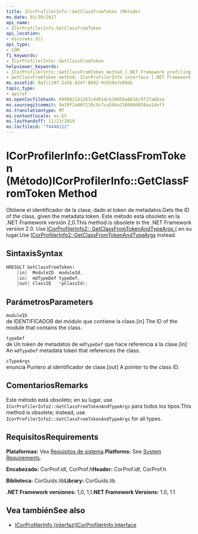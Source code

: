 ```yaml
---
title: ICorProfilerInfo::GetClassFromToken (Método)
ms.date: 03/30/2017
api_name:
- ICorProfilerInfo.GetClassFromToken
api_location:
- mscorwks.dll
api_type:
- COM
f1_keywords:
- ICorProfilerInfo::GetClassFromToken
helpviewer_keywords:
- ICorProfilerInfo::GetClassFromToken method [.NET Framework profiling]
- GetClassFromToken method, ICorProfilerInfo interface [.NET Framework profiling]
ms.assetid: 0afc1197-2a5b-424f-8b82-9cb59a7e00db
topic_type:
- apiref
ms.openlocfilehash: 6999821412b3cdd614cb30858a0616c9f27a6baa
ms.sourcegitcommit: 9a39f2a06f110c9c7ca54ba216900d038aa14ef3
ms.translationtype: MT
ms.contentlocale: es-ES
ms.lasthandoff: 11/23/2019
ms.locfileid: "74448112"
---
```

# <a name="icorprofilerinfogetclassfromtoken-method"></a><span data-ttu-id="61762-102">ICorProfilerInfo::GetClassFromToken (Método)</span><span class="sxs-lookup"><span data-stu-id="61762-102">ICorProfilerInfo::GetClassFromToken Method</span></span>
<span data-ttu-id="61762-103">Obtiene el identificador de la clase, dado el token de metadatos.</span><span class="sxs-lookup"><span data-stu-id="61762-103">Gets the ID of the class, given the metadata token.</span></span> <span data-ttu-id="61762-104">Este método está obsoleto en la .NET Framework versión 2,0.</span><span class="sxs-lookup"><span data-stu-id="61762-104">This method is obsolete in the .NET Framework version 2.0.</span></span> <span data-ttu-id="61762-105">Use [ICorProfilerInfo2:: GetClassFromTokenAndTypeArgs (](../../../../docs/framework/unmanaged-api/profiling/icorprofilerinfo2-getclassfromtokenandtypeargs-method.md) en su lugar.</span><span class="sxs-lookup"><span data-stu-id="61762-105">Use [ICorProfilerInfo2::GetClassFromTokenAndTypeArgs](../../../../docs/framework/unmanaged-api/profiling/icorprofilerinfo2-getclassfromtokenandtypeargs-method.md) instead.</span></span>  
  
## <a name="syntax"></a><span data-ttu-id="61762-106">Sintaxis</span><span class="sxs-lookup"><span data-stu-id="61762-106">Syntax</span></span>  
  
```cpp  
HRESULT GetClassFromToken(  
    [in]  ModuleID  moduleId,  
    [in]  mdTypeDef typeDef,  
    [out] ClassID   *pClassId);  
```  
  
## <a name="parameters"></a><span data-ttu-id="61762-107">Parámetros</span><span class="sxs-lookup"><span data-stu-id="61762-107">Parameters</span></span>  
 `moduleID`  
 <span data-ttu-id="61762-108">de IDENTIFICADOR del módulo que contiene la clase.</span><span class="sxs-lookup"><span data-stu-id="61762-108">[in] The ID of the module that contains the class.</span></span>  
  
 `typeDef`  
 <span data-ttu-id="61762-109">de Un token de metadatos de `mdTypeDef` que hace referencia a la clase.</span><span class="sxs-lookup"><span data-stu-id="61762-109">[in] An `mdTypeDef` metadata token that references the class.</span></span>  
  
 `cTypeArgs`  
 <span data-ttu-id="61762-110">enuncia Puntero al identificador de clase.</span><span class="sxs-lookup"><span data-stu-id="61762-110">[out] A pointer to the class ID.</span></span>  
  
## <a name="remarks"></a><span data-ttu-id="61762-111">Comentarios</span><span class="sxs-lookup"><span data-stu-id="61762-111">Remarks</span></span>  
 <span data-ttu-id="61762-112">Este método está obsoleto; en su lugar, use `ICorProfilerInfo2::GetClassFromTokenAndTypeArgs` para todos los tipos.</span><span class="sxs-lookup"><span data-stu-id="61762-112">This method is obsolete; instead, use `ICorProfilerInfo2::GetClassFromTokenAndTypeArgs` for all types.</span></span>  
  
## <a name="requirements"></a><span data-ttu-id="61762-113">Requisitos</span><span class="sxs-lookup"><span data-stu-id="61762-113">Requirements</span></span>  
 <span data-ttu-id="61762-114">**Plataformas:** Vea [Requisitos de sistema](../../../../docs/framework/get-started/system-requirements.md).</span><span class="sxs-lookup"><span data-stu-id="61762-114">**Platforms:** See [System Requirements](../../../../docs/framework/get-started/system-requirements.md).</span></span>  
  
 <span data-ttu-id="61762-115">**Encabezado:** CorProf.idl, CorProf.h</span><span class="sxs-lookup"><span data-stu-id="61762-115">**Header:** CorProf.idl, CorProf.h</span></span>  
  
 <span data-ttu-id="61762-116">**Biblioteca:** CorGuids.lib</span><span class="sxs-lookup"><span data-stu-id="61762-116">**Library:** CorGuids.lib</span></span>  
  
 <span data-ttu-id="61762-117">**.NET Framework versiones:** 1,0, 1,1</span><span class="sxs-lookup"><span data-stu-id="61762-117">**.NET Framework Versions:** 1.0, 1.1</span></span>  
  
## <a name="see-also"></a><span data-ttu-id="61762-118">Vea también</span><span class="sxs-lookup"><span data-stu-id="61762-118">See also</span></span>

- [<span data-ttu-id="61762-119">ICorProfilerInfo (interfaz)</span><span class="sxs-lookup"><span data-stu-id="61762-119">ICorProfilerInfo Interface</span></span>](../../../../docs/framework/unmanaged-api/profiling/icorprofilerinfo-interface.md)
